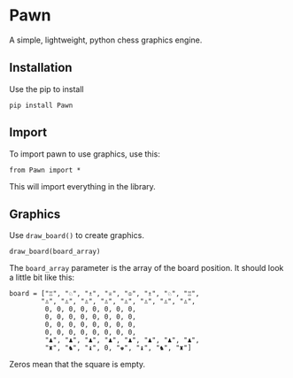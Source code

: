 # Pawn
A simple, lightweight, python chess graphics engine.

## Installation

Use the pip to install

    pip install Pawn

## Import

To import pawn to use graphics, use this:

    from Pawn import *
   
This will import everything in the library.

## Graphics

Use `draw_board()` to create graphics.
    
    draw_board(board_array)
    
The `board_array` parameter is the array of the board position. It should
look a little bit like this:

    board = ["♖", "♘", "♗", "♕", "♔", "♗", "♘", "♖",
            "♙", "♙", "♙", "♙", "♙", "♙", "♙", "♙",
             0, 0, 0, 0, 0, 0, 0, 0,
             0, 0, 0, 0, 0, 0, 0, 0,
             0, 0, 0, 0, 0, 0, 0, 0,
             0, 0, 0, 0, 0, 0, 0, 0,
             "♟", "♟", "♟", "♟", "♟", "♟", "♟", "♟",
             "♜", "♞", "♝", 0, "♚", "♝", "♞", "♜"]
             
Zeros mean that the square is empty. 